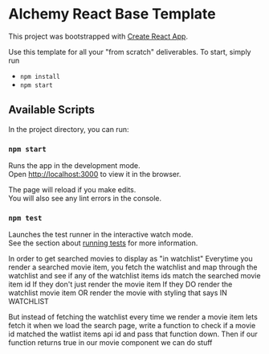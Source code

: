 # Alchemy React Base Template

This project was bootstrapped with [Create React App](https://github.com/facebook/create-react-app).

Use this template for all your "from scratch" deliverables. To start, simply run

- `npm install`
- `npm start`

## Available Scripts

In the project directory, you can run:

### `npm start`

Runs the app in the development mode.\
Open [http://localhost:3000](http://localhost:3000) to view it in the browser.

The page will reload if you make edits.\
You will also see any lint errors in the console.

### `npm test`

Launches the test runner in the interactive watch mode.\
See the section about [running tests](https://facebook.github.io/create-react-app/docs/running-tests) for more information.




In order to get searched movies to display as "in watchlist"
Everytime you render a searched movie item, you fetch the watchlist and map through the watchlist and see if any of the watchlist items ids match the searched movie item id
If they don't just render the movie item
If they DO render the watchlist movie item OR render the movie with styling that says IN WATCHLIST

But instead of fetching the watchlist every time we render a movie item
lets fetch it when we load the search page, write a function to check if a movie id matched the watlist items api id and pass that function down.
Then if our function returns true in our movie component we can do stuff
